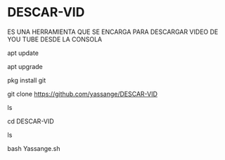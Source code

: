 # DESCAR-VID

ES UNA HERRAMIENTA QUE SE ENCARGA PARA DESCARGAR VIDEO DE YOU TUBE DESDE LA CONSOLA

apt update

apt upgrade

pkg install git

git clone https://github.com/yassange/DESCAR-VID

ls

cd DESCAR-VID

ls

bash Yassange.sh
